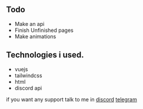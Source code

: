 ## Todo

- Make an api
- Finish Unfinished pages
- Make animations

##  Technologies i used.

- vuejs
- tailwindcss
- html
- discord api

if you want any support talk to me in 
[discord](https://lookup.guru/1013115062023630898)
[telegram](https://t.me/cxrruptedsoul)
